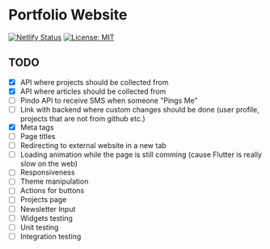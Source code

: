 # Portfolio Website


[![Netlify Status](https://api.netlify.com/api/v1/badges/39d1a5b4-88ef-4773-b426-0b836763dd3a/deploy-status)](https://app.netlify.com/sites/silverhairs/deploys) [![License: MIT](https://img.shields.io/badge/License-MIT-yellow.svg)](https://opensource.org/licenses/MIT)

## TODO
 - [x] API where projects should be collected from
 - [x] API where articles should be collected from
 - [ ] Pindo API to receive SMS when someone "Pings Me"
 - [ ] Link with backend where custom changes should be done (user profile, projects that are not from github etc.)
 - [x] Meta tags
 - [ ] Page titles
 - [ ] Redirecting to external website in a new tab
 - [ ] Loading animation while the page is still comming (cause Flutter is really slow on the web)
 - [ ] Responsiveness
 - [ ] Theme manipulation
 - [ ] Actions for buttons
 - [ ] Projects page
 - [ ] Newsletter Input
 - [ ] Widgets testing
 - [ ] Unit testing
 - [ ] Integration testing
